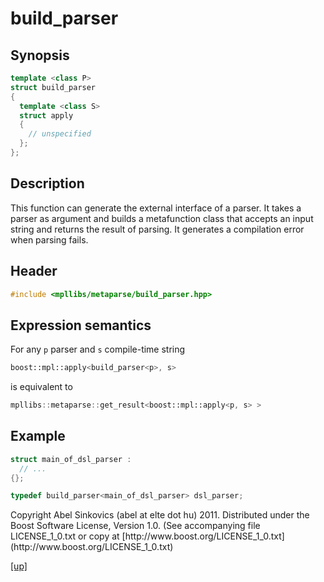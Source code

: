 # build_parser

## Synopsis

```cpp
template <class P>
struct build_parser
{
  template <class S>
  struct apply
  {
    // unspecified
  };
};
```

## Description

This function can generate the external interface of a parser. It takes a
parser as argument and builds a metafunction class that accepts an input
string and returns the result of parsing. It generates a compilation error
when parsing fails.

## Header

```cpp
#include <mpllibs/metaparse/build_parser.hpp>
```

## Expression semantics

For any `p` parser and `s` compile-time string

```cpp
boost::mpl::apply<build_parser<p>, s>
```

is equivalent to

```cpp
mpllibs::metaparse::get_result<boost::mpl::apply<p, s> >
```

## Example

```cpp
struct main_of_dsl_parser :
  // ...
{};

typedef build_parser<main_of_dsl_parser> dsl_parser;
```

<p class="copyright">
Copyright Abel Sinkovics (abel at elte dot hu) 2011.
Distributed under the Boost Software License, Version 1.0.
(See accompanying file LICENSE_1_0.txt or copy at
[http://www.boost.org/LICENSE_1_0.txt](http://www.boost.org/LICENSE_1_0.txt)
</p>

[[up]](reference.html)


